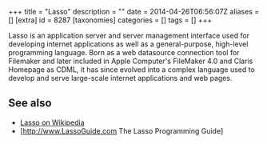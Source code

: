 +++
title = "Lasso"
description = ""
date = 2014-04-26T06:56:07Z
aliases = []
[extra]
id = 8287
[taxonomies]
categories = []
tags = []
+++

Lasso is an application server and server management interface used for developing internet applications as well as a general-purpose, high-level programming language. Born as a web datasource connection tool for Filemaker and later included in Apple Computer's FileMaker 4.0 and Claris Homepage as CDML, it has since evolved into a complex language used to develop and serve large-scale internet applications and web pages.

## See also
* [Lasso on Wikipedia](https://en.wikipedia.org/wiki/Lasso_(programming_language))
* [http://www.LassoGuide.com The Lasso Programming Guide]
